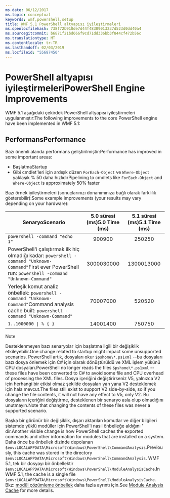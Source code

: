 ```yaml
---
ms.date: 06/12/2017
ms.topic: conceptual
keywords: wmf,powershell,setup
title: WMF 5.1 PowerShell altyapısı iyileştirmeleri
ms.openlocfilehash: 738f72b910de7d44f48309013237d523d0dd40a4
ms.sourcegitcommit: b6871f21bd666f9cd71dd336bb3f844cf472b56c
ms.translationtype: MT
ms.contentlocale: tr-TR
ms.lasthandoff: 02/03/2019
ms.locfileid: "55687450"
---
```

# <a name="powershell-engine-improvements"></a><span data-ttu-id="26d91-103">PowerShell altyapısı iyileştirmeleri</span><span class="sxs-lookup"><span data-stu-id="26d91-103">PowerShell Engine Improvements</span></span>

<span data-ttu-id="26d91-104">WMF 5.1 aşağıdaki çekirdek PowerShell altyapısı iyileştirmeleri uygulanmıştır:</span><span class="sxs-lookup"><span data-stu-id="26d91-104">The following improvements to the core PowerShell engine have been implemented in WMF 5.1:</span></span>

## <a name="performance"></a><span data-ttu-id="26d91-105">Performans</span><span class="sxs-lookup"><span data-stu-id="26d91-105">Performance</span></span>

<span data-ttu-id="26d91-106">Bazı önemli alanda performans geliştirilmiştir:</span><span class="sxs-lookup"><span data-stu-id="26d91-106">Performance has improved in some important areas:</span></span>

- <span data-ttu-id="26d91-107">Başlatma</span><span class="sxs-lookup"><span data-stu-id="26d91-107">Startup</span></span>
- <span data-ttu-id="26d91-108">Gibi cmdlet'leri için ardışık düzen `ForEach-Object` ve `Where-Object` yaklaşık % 50 daha hızlıdır</span><span class="sxs-lookup"><span data-stu-id="26d91-108">Pipelining to cmdlets like `ForEach-Object` and `Where-Object` is approximately 50% faster</span></span>

<span data-ttu-id="26d91-109">Bazı örnek iyileştirmeleri (sonuçlarınızı donanımınıza bağlı olarak farklılık gösterebilir):</span><span class="sxs-lookup"><span data-stu-id="26d91-109">Some example improvements (your results may vary depending on your hardware):</span></span>

| <span data-ttu-id="26d91-110">Senaryo</span><span class="sxs-lookup"><span data-stu-id="26d91-110">Scenario</span></span> | <span data-ttu-id="26d91-111">5.0 süresi (ms)</span><span class="sxs-lookup"><span data-stu-id="26d91-111">5.0 Time (ms)</span></span> | <span data-ttu-id="26d91-112">5.1 süresi (ms)</span><span class="sxs-lookup"><span data-stu-id="26d91-112">5.1 Time (ms)</span></span> |
| -------- | :---------------: | :---------------: |
| `powershell -command "echo 1"` | <span data-ttu-id="26d91-113">900</span><span class="sxs-lookup"><span data-stu-id="26d91-113">900</span></span> | <span data-ttu-id="26d91-114">250</span><span class="sxs-lookup"><span data-stu-id="26d91-114">250</span></span> |
| <span data-ttu-id="26d91-115">PowerShell'i çalıştırmak ilk hiç olmadığı kadar: `powershell -command "Unknown-Command"`</span><span class="sxs-lookup"><span data-stu-id="26d91-115">First ever PowerShell run: `powershell -command "Unknown-Command"`</span></span> | <span data-ttu-id="26d91-116">30000</span><span class="sxs-lookup"><span data-stu-id="26d91-116">30000</span></span> | <span data-ttu-id="26d91-117">13000</span><span class="sxs-lookup"><span data-stu-id="26d91-117">13000</span></span> |
| <span data-ttu-id="26d91-118">Yerleşik komut analiz önbellek: `powershell -command "Unknown-Command"`</span><span class="sxs-lookup"><span data-stu-id="26d91-118">Command analysis cache built: `powershell -command "Unknown-Command"`</span></span> | <span data-ttu-id="26d91-119">7000</span><span class="sxs-lookup"><span data-stu-id="26d91-119">7000</span></span> | <span data-ttu-id="26d91-120">520</span><span class="sxs-lookup"><span data-stu-id="26d91-120">520</span></span> |
| <code>1..1000000 &#124; % { }</code> | <span data-ttu-id="26d91-121">1400</span><span class="sxs-lookup"><span data-stu-id="26d91-121">1400</span></span> | <span data-ttu-id="26d91-122">750</span><span class="sxs-lookup"><span data-stu-id="26d91-122">750</span></span> |

> [!Note]
> <span data-ttu-id="26d91-123">Desteklenmeyen bazı senaryolar için başlatma ilgili bir değişiklik etkileyebilir.</span><span class="sxs-lookup"><span data-stu-id="26d91-123">One change related to startup might impact some unsupported scenarios.</span></span>
> <span data-ttu-id="26d91-124">PowerShell artık, dosyaları okur `$pshome\*.ps1xml` --bu dosyaları bazı dosya önlemek için C# için olarak dönüştürüldü ve XML işlem yükünü CPU dosyaları.</span><span class="sxs-lookup"><span data-stu-id="26d91-124">PowerShell no longer reads the files `$pshome\*.ps1xml` -- these files have been converted to C# to avoid some file and CPU overhead of processing the XML files.</span></span>
> <span data-ttu-id="26d91-125">Dosya içeriğini değiştirirseniz V5, yalnızca V2 için herhangi bir etkisi olmaz şekilde dosyaları yan yana V2 desteklemek için hala mevcut.</span><span class="sxs-lookup"><span data-stu-id="26d91-125">The files still exist to support V2 side-by-side, so if you change the file contents, it will not have any effect to V5, only V2.</span></span>
> <span data-ttu-id="26d91-126">Bu dosyaların içeriğini değiştirme, desteklenen bir senaryo asla olup olmadığını unutmayın.</span><span class="sxs-lookup"><span data-stu-id="26d91-126">Note that changing the contents of these files was never a supported scenario.</span></span>

<span data-ttu-id="26d91-127">Başka bir görünür bir değişiklik, dışarı aktarılan komutlar ve diğer bilgileri sistemde yüklü modüller için PowerShell'i nasıl önbelleğe aldığını ' dir.</span><span class="sxs-lookup"><span data-stu-id="26d91-127">Another visible change is how PowerShell caches the exported commands and other information for modules that are installed on a system.</span></span>
<span data-ttu-id="26d91-128">Daha önce bu önbellek dizinde depolanan `$env:LOCALAPPDATA\Microsoft\Windows\PowerShell\CommandAnalysis`.</span><span class="sxs-lookup"><span data-stu-id="26d91-128">Previously, this cache was stored in the directory `$env:LOCALAPPDATA\Microsoft\Windows\PowerShell\CommandAnalysis`.</span></span>
<span data-ttu-id="26d91-129">WMF 5.1, tek bir dosyayı bir önbellektir `$env:LOCALAPPDATA\Microsoft\Windows\PowerShell\ModuleAnalysisCache`.</span><span class="sxs-lookup"><span data-stu-id="26d91-129">In WMF 5.1, the cache is a single file `$env:LOCALAPPDATA\Microsoft\Windows\PowerShell\ModuleAnalysisCache`.</span></span>
<span data-ttu-id="26d91-130">Bkz: [modül çözümleme önbellek](scenarios-features.md#module-analysis-cache) daha fazla ayrıntı için.</span><span class="sxs-lookup"><span data-stu-id="26d91-130">See [Module Analysis Cache](scenarios-features.md#module-analysis-cache) for more details.</span></span>